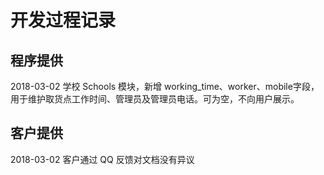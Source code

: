 开发过程记录
===

## 程序提供

2018-03-02
学校 Schools 模块，新增 working_time、worker、mobile字段，用于维护取货点工作时间、管理员及管理员电话。可为空，不向用户展示。

## 客户提供

2018-03-02
客户通过 QQ 反馈对文档没有异议